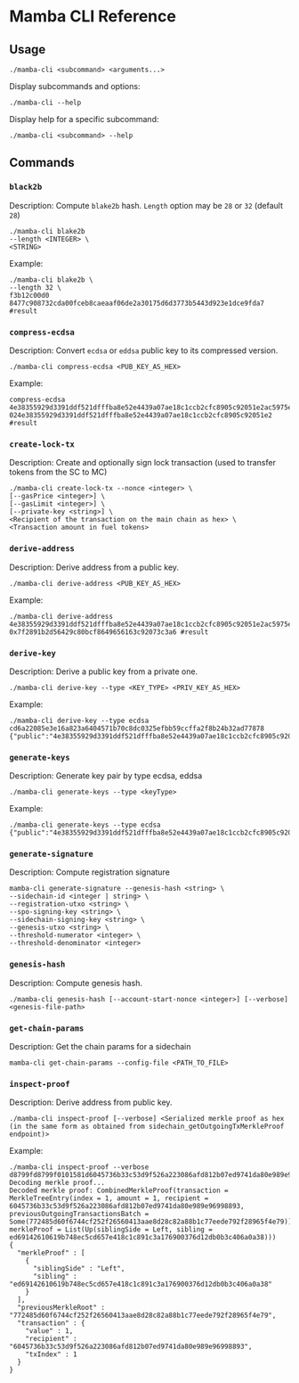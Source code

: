 # Mamba CLI Reference

## Usage 

```
./mamba-cli <subcommand> <arguments...>
```

Display subcommands and options:

```shell
./mamba-cli --help
```

Display help for a specific subcommand:

```shell
./mamba-cli <subcommand> --help
```

## Commands

### `black2b`

Description: Compute `blake2b` hash. `Length` option may be `28` or `32` (default `28`)

```shell
./mamba-cli blake2b
--length <INTEGER> \
<STRING>
```

Example:

```shell
./mamba-cli blake2b \
--length 32 \
f3b12c00d0
8477c908732cda00fceb8caeaaf06de2a30175d6d3773b5443d923e1dce9fda7 #result
```

### `compress-ecdsa`

Description: Convert `ecdsa` or `eddsa` public key to its compressed version.

```shell
./mamba-cli compress-ecdsa <PUB_KEY_AS_HEX>
```

Example:

```shell
compress-ecdsa 4e38355929d3391ddf521dfffba8e52e4439a07ae18c1ccb2cfc8905c92051e2ac5975e4e15c51da7a8f58afed746b0f26e1dd80ec2ed318e64bfa95f6ea9cae
024e38355929d3391ddf521dfffba8e52e4439a07ae18c1ccb2cfc8905c92051e2 #result
```

### `create-lock-tx`

Description: Create and optionally sign lock transaction (used to transfer tokens from the SC to MC)

```shell
./mamba-cli create-lock-tx --nonce <integer> \
[--gasPrice <integer>] \
[--gasLimit <integer>] \
[--private-key <string>] \
<Recipient of the transaction on the main chain as hex> \
<Transaction amount in fuel tokens>
```

### `derive-address`

Description: Derive address from a public key.

```shell
./mamba-cli derive-address <PUB_KEY_AS_HEX>
```

Example:

```shell
./mamba-cli derive-address 4e38355929d3391ddf521dfffba8e52e4439a07ae18c1ccb2cfc8905c92051e2ac5975e4e15c51da7a8f58afed746b0f26e1dd80ec2ed318e64bfa95f6ea9cae
0x7f2891b2d56429c80bcf8649656163c92073c3a6 #result
```

### `derive-key`

Description: Derive a public key from a private one.

```shell
./mamba-cli derive-key --type <KEY_TYPE> <PRIV_KEY_AS_HEX>
```

Example:

```shell
./mamba-cli derive-key --type ecdsa cd6a22085e3e16a823a6404571b70c8dc0325efbb59ccffa2f8b24b32ad77878
{"public":"4e38355929d3391ddf521dfffba8e52e4439a07ae18c1ccb2cfc8905c92051e2ac5975e4e15c51da7a8f58afed746b0f26e1dd80ec2ed318e64bfa95f6ea9cae","publicCompressed":"024e38355929d3391ddf521dfffba8e52e4439a07ae18c1ccb2cfc8905c92051e2","address":"7f2891b2d56429c80bcf8649656163c92073c3a6"}
```

### `generate-keys`

Description: Generate key pair by type ecdsa, eddsa

```shell
./mamba-cli generate-keys --type <keyType>
```

Example:

```shell
./mamba-cli generate-keys --type ecdsa                        {"public":"4e38355929d3391ddf521dfffba8e52e4439a07ae18c1ccb2cfc8905c92051e2ac5975e4e15c51da7a8f58afed746b0f26e1dd80ec2ed318e64bfa95f6ea9cae","private":"cd6a22085e3e16a823a6404571b70c8dc0325efbb59ccffa2f8b24b32ad77878","address":"7f2891b2d56429c80bcf8649656163c92073c3a6"}
```

### `generate-signature`

Description: Compute registration signature

```shell
mamba-cli generate-signature --genesis-hash <string> \
--sidechain-id <integer | string> \
--registration-utxo <string> \
--spo-signing-key <string> \
--sidechain-signing-key <string> \
--genesis-utxo <string> \
--threshold-numerator <integer> \
--threshold-denominator <integer>
```

### `genesis-hash`

Description: Compute genesis hash.

```shell
./mamba-cli genesis-hash [--account-start-nonce <integer>] [--verbose] <genesis-file-path>
```

### `get-chain-params`

Description:  Get the chain params for a sidechain

```shell
mamba-cli get-chain-params --config-file <PATH_TO_FILE>
```

### `inspect-proof`

Description: Derive address from public key.

```shell
./mamba-cli inspect-proof [--verbose] <Serialized merkle proof as hex (in the same form as obtained from sidechain_getOutgoingTxMerkleProof endpoint)>
```

Example:

```shell
./mamba-cli inspect-proof --verbose d8799fd8799f0101581d6045736b33c53d9f526a223086afd812b07ed9741da80e989e96998893d8799f5820772485d60f6744cf252f26560413aae8d28c82a88b1c77eede792f28965f4e79ffff9fd8799f005820ed69142610619b748ec5cd657e418c1c891c3a176900376d12db0b3c406a0a38ffffff
Decoding merkle proof...
Decoded merkle proof: CombinedMerkleProof(transaction = MerkleTreeEntry(index = 1, amount = 1, recipient = 6045736b33c53d9f526a223086afd812b07ed9741da80e989e96998893, previousOutgoingTransactionsBatch = Some(772485d60f6744cf252f26560413aae8d28c82a88b1c77eede792f28965f4e79)), merkleProof = List(Up(siblingSide = Left, sibling = ed69142610619b748ec5cd657e418c1c891c3a176900376d12db0b3c406a0a38)))
{
  "merkleProof" : [
    {
      "siblingSide" : "Left",
      "sibling" : "ed69142610619b748ec5cd657e418c1c891c3a176900376d12db0b3c406a0a38"
    }
  ],
  "previousMerkleRoot" : "772485d60f6744cf252f26560413aae8d28c82a88b1c77eede792f28965f4e79",
  "transaction" : {
    "value" : 1,
    "recipient" : "6045736b33c53d9f526a223086afd812b07ed9741da80e989e96998893",
    "txIndex" : 1
  }
}
```
